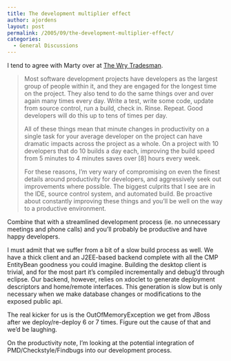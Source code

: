 ```yaml
---
title: The development multiplier effect
author: ajordens
layout: post
permalink: /2005/09/the-development-multiplier-effect/
categories:
  - General Discussions
---
```

I tend to agree with Marty over at [The Wry Tradesman][1].

> Most software development projects have developers as the largest group of people within it, and they are engaged for the longest time on the project. They also tend to do the same things over and over again many times every day. Write a test, write some code, update from source control, run a build, check in. Rinse. Repeat. Good developers will do this up to tens of times per day.
> 
> All of these things mean that minute changes in productivity on a single task for your average developer on the project can have dramatic impacts across the project as a whole. On a project with 10 developers that do 10 builds a day each, improving the build speed from 5 minutes to 4 minutes saves over [8] hours every week.
> 
> For these reasons, I&#8217;m very wary of compromising on even the finest details around productivity for developers, and aggressively seek out improvements where possible. The biggest culprits that I see are in the IDE, source control system, and automated build. Be proactive about constantly improving these things and you&#8217;ll be well on the way to a productive environment. 

Combine that with a streamlined development process (ie. no unnecessary meetings and phone calls) and you&#8217;ll probably be productive and have happy developers.

I must admit that we suffer from a bit of a slow build process as well. We have a thick client and an J2EE-based backend complete with all the CMP EntityBean goodness you could imagine. Building the desktop client is trivial, and for the most part it&#8217;s compiled incrementally and debug&#8217;d through eclipse. Our backend, however, relies on xdoclet to generate deployment descriptors and home/remote interfaces. This generation is slow but is only necessary when we make database changes or modifications to the exposed public api.

The real kicker for us is the OutOfMemoryException we get from JBoss after we deploy/re-deploy 6 or 7 times. Figure out the cause of that and we&#8217;d be laughing. 

On the productivity note, I&#8217;m looking at the potential integration of PMD/Checkstyle/Findbugs into our development process.

 [1]: http://www.wrytradesman.com/blog/archives/000034.html